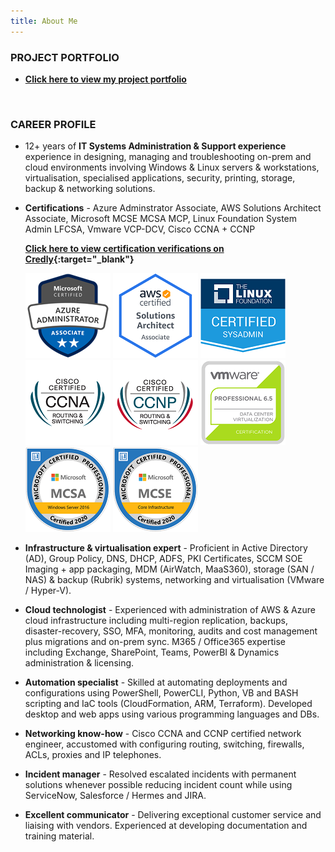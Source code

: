 ```yaml
---
title: About Me
---
```



### PROJECT PORTFOLIO

- **[Click here to view my project portfolio](./projects)**

<br />

### CAREER PROFILE

- 12+ years of **IT Systems Administration & Support experience** experience in designing, managing and troubleshooting on-prem and cloud environments involving Windows & Linux servers & workstations, virtualisation, specialised applications, security, printing, storage, backup & networking solutions. 

- **Certifications** - Azure Adminstrator Associate, AWS Solutions Architect Associate, Microsoft MCSE MCSA MCP, Linux Foundation System Admin LFCSA, Vmware VCP-DCV, Cisco CCNA + CCNP 

     **[Click here to view certification verifications on Credly](https://www.credly.com/users/md-emdadul-haque/badges?sort=-state_updated_at){:target="_blank"}**

     ![](./assets/img/azure-administrator-associate-600x600.png)
     ![](./assets/img/AWS-SolArchitect-Associate-2020.png)
     ![](./assets/img/1_LFCS-600x600.png)
     ![](./assets/img/cisco_ccna_R_26S.png)
     ![](./assets/img/cisco_ccnp_R_26S.png)
     ![](./assets/img/vmware_Cert_P_DCV6.5.png)
     ![](./assets/img/MCSA-Windows_Server_2016.png)
     ![](./assets/img/MCSE-Core_Infrastructure.png)   

- **Infrastructure & virtualisation expert** - Proficient in Active Directory (AD), Group Policy, DNS, DHCP, ADFS, PKI Certificates, SCCM SOE Imaging + app packaging, MDM (AirWatch, MaaS360), storage (SAN / NAS) & backup (Rubrik) systems, networking and virtualisation (VMware / Hyper-V). 

- **Cloud technologist** - Experienced with administration of AWS & Azure cloud infrastructure including multi-region replication, backups, disaster-recovery, SSO, MFA, monitoring, audits and cost management plus migrations and on-prem sync.  M365 / Office365 expertise including Exchange, SharePoint, Teams, PowerBI & Dynamics administration & licensing.

- **Automation specialist** - Skilled at automating deployments and configurations using PowerShell, PowerCLI, Python, VB and BASH scripting and IaC tools (CloudFormation, ARM, Terraform). Developed desktop and web apps using various programming languages and DBs. 

- **Networking know-how** - Cisco CCNA and CCNP certified network engineer, accustomed with configuring routing, switching, firewalls, ACLs, proxies and IP telephones.

- **Incident manager** - Resolved escalated incidents with permanent solutions whenever possible reducing incident count while using ServiceNow, Salesforce / Hermes and JIRA.

- **Excellent communicator** - Delivering exceptional customer service and liaising with vendors. Experienced at developing documentation and training material. 

